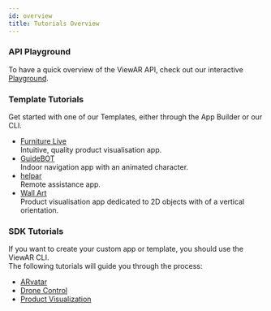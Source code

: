 ```yaml
---
id: overview
title: Tutorials Overview
---
```


### API Playground
To have a quick overview of the ViewAR API, check out our interactive [Playground](https://webversion.viewar.com/com.viewar.apitutorial/100/).

### Template Tutorials
Get started with one of our Templates, either through the App Builder or our CLI.

- [Furniture Live](template_tutorials/furniture_live)  
  Intuitive, quality product visualisation app.
- [GuideBOT](template_tutorials/guidebot)  
  Indoor navigation app with an animated character.
- [helpar](template_tutorials/helpar)  
  Remote assistance app.
- [Wall Art](template_tutorials/wallart)  
  Product visualisation app dedicated to 2D objects with of a vertical orientation.

### SDK Tutorials
If you want to create your custom app or template, you should use the ViewAR CLI.  
The following tutorials will guide you through the process:

- [ARvatar](template_tutorials/arvatar.md)
- [Drone Control](drone/overview.md)
- [Product Visualization](/tutorials/product-visualization/overview)
